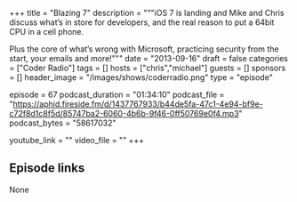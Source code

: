 +++
title = "Blazing 7"
description = """iOS 7 is landing and Mike and Chris discuss what’s in store for developers, and the real reason to put a 64bit CPU in a cell phone.

Plus the core of what’s wrong with Microsoft, practicing security from the start, your emails and more!"""
date = "2013-09-16"
draft = false
categories = ["Coder Radio"]
tags = []
hosts = ["chris","michael"]
guests = []
sponsors = []
header_image = "/images/shows/coderradio.png"
type = "episode"

episode = 67
podcast_duration = "01:34:10"
podcast_file = "https://aphid.fireside.fm/d/1437767933/b44de5fa-47c1-4e94-bf9e-c72f8d1c8f5d/85747ba2-6060-4b6b-9f46-0ff50769e0f4.mp3"
podcast_bytes = "58617032"

youtube_link = ""
video_file = ""
+++

## Episode links

None

